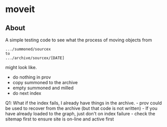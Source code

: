 # moveit

## About

A simple testing code to see what the process of moving 
objects from 

```
.../summoned/sourcex
to 
.../archive/sourcex/[DATE]
```

might look like.

* do nothing in prov
* copy summoned to the archive
* empty summoned and milled
* do next index

Q1: What if the index fails, I already have things in the archive.
    - prov could be used to recover from the archive (but that code is not written)
    - If you have already loaded to the graph, just don't on index failure
    - check the sitemap first to ensure site is on-line and active first
